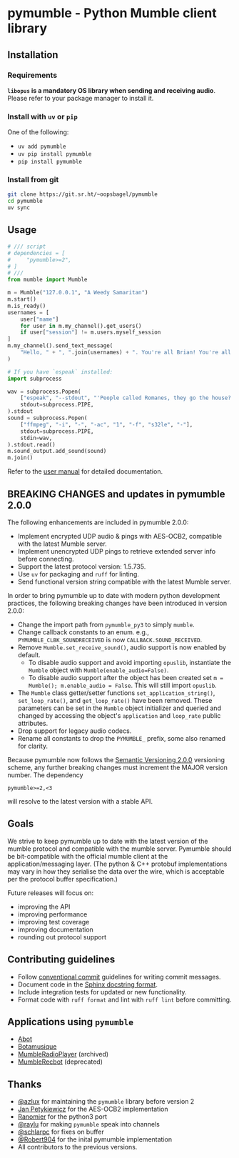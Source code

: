 # pymumble - Python Mumble client library
## Installation

### Requirements

**`libopus` is a mandatory OS library when sending and receiving audio**. Please refer to your package manager to install it.

### Install with `uv` or `pip`

One of the following:
- `uv add pymumble`
- `uv pip install pymumble`
- `pip install pymumble`

### Install from git

```sh
git clone https://git.sr.ht/~oopsbagel/pymumble
cd pymumble
uv sync
```

## Usage

```python
# /// script
# dependencies = [
#     "pymumble>=2",
# ]
# ///
from mumble import Mumble

m = Mumble("127.0.0.1", "A Weedy Samaritan")
m.start()
m.is_ready()
usernames = [
    user["name"]
    for user in m.my_channel().get_users()
    if user["session"] != m.users.myself_session
]
m.my_channel().send_text_message(
    "Hello, " + ", ".join(usernames) + ". You're all Brian! You're all individuals!"
)

# If you have `espeak` installed:
import subprocess

wav = subprocess.Popen(
    ["espeak", "--stdout", "'People called Romanes, they go the house?'"],
    stdout=subprocess.PIPE,
).stdout
sound = subprocess.Popen(
    ["ffmpeg", "-i", "-", "-ac", "1", "-f", "s32le", "-"],
    stdout=subprocess.PIPE,
    stdin=wav,
).stdout.read()
m.sound_output.add_sound(sound)
m.join()
```

Refer to the [user manual](API.md) for detailed documentation.

## BREAKING CHANGES and updates in pymumble 2.0.0
The following enhancements are included in pymumble 2.0.0:

- Implement encrypted UDP audio & pings with AES-OCB2, compatible with the latest Mumble server.
- Implement unencrypted UDP pings to retrieve extended server info before connecting.
- Support the latest protocol version: 1.5.735.
- Use `uv` for packaging and `ruff` for linting.
- Send functional version string compatible with the latest Mumble server.

In order to bring pymumble up to date with modern python development practices, the following breaking changes have been introduced in version 2.0.0:

- Change the import path from `pymumble_py3` to simply `mumble`.
- Change callback constants to an enum. e.g., `PYMUMBLE_CLBK_SOUNDRECEIVED` is now `CALLBACK.SOUND_RECEIVED`.
- Remove `Mumble.set_receive_sound()`, audio support is now enabled by default.
  - To disable audio support and avoid importing `opuslib`, instantiate the `Mumble` object with `Mumble(enable_audio=False)`.
  - To disable audio support after the object has been created set `m = Mumble(); m.enable_audio = False`. This will still import `opuslib`.
- The `Mumble` class getter/setter functions `set_application_string()`, `set_loop_rate()`, and `get_loop_rate()` have been removed. These parameters can be set in the `Mumble` object initializer and queried and changed by accessing the object's `application` and `loop_rate` public attributes.
- Drop support for legacy audio codecs.
- Rename all constants to drop the `PYMUMBLE_` prefix, some also renamed for clarity.

Because pymumble now follows the [Semantic Versioning 2.0.0](https://semver.org/spec/v2.0.0.html) versioning scheme, any further breaking changes must increment the MAJOR version number. The dependency
```
pymumble>=2,<3
```
will resolve to the latest version with a stable API.

## Goals

We strive to keep pymumble up to date with the latest version of the mumble protocol and compatible with the mumble server. Pymumble should be bit-compatible with the official mumble client at the application/messaging layer. (The python & C++ protobuf implementations may vary in how they serialise the data over the wire, which is acceptable per the protocol buffer specification.)

Future releases will focus on:

- improving the API
- improving performance
- improving test coverage
- improving documentation
- rounding out protocol support

## Contributing guidelines

- Follow [conventional commit](https://www.conventionalcommits.org/en/v1.0.0/#specification) guidelines for writing commit messages.
- Document code in the [Sphinx docstring format](https://sphinx-rtd-tutorial.readthedocs.io/en/latest/docstrings.html).
- Include integration tests for updated or new functionality.
- Format code with `ruff format` and lint with `ruff lint` before committing.

## Applications using `pymumble`

- [Abot](https://github.com/ranomier/pymumble-abot)
- [Botamusique](https://github.com/azlux/botamusique)
- [MumbleRadioPlayer](https://github.com/azlux/MumbleRadioPlayer) (archived)
- [MumbleRecbot](https://github.com/Robert904/mumblerecbot) (deprecated)

## Thanks

- [@azlux](https://github.com/azlux) for maintaining the `pymumble` library before version 2
- [Jan Petykiewicz](https://github.com/anewusername) for the AES-OCB2 implementation
- [Ranomier](https://github.com/ranomier) for the python3 port
- [@raylu](https://github.com/raylu) for making `pymumble` speak into channels
- [@schlarpc](https://github.com/schlarpc) for fixes on buffer
- [@Robert904](https://github.com/Robert904) for the inital pymumble implementation
- All contributors to the previous versions.
